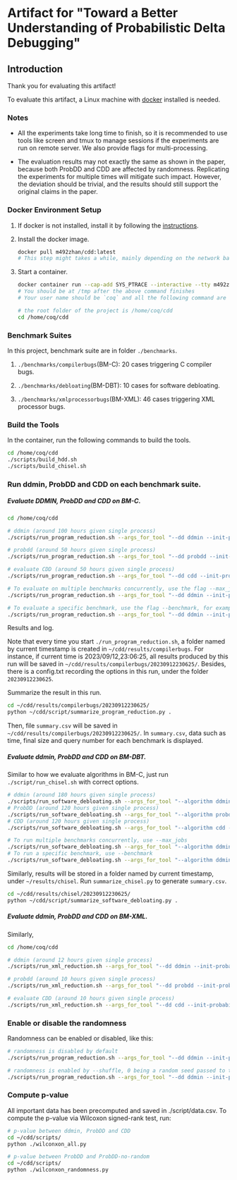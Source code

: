 # Artifact for "Toward a Better Understanding of Probabilistic Delta Debugging"

## Introduction

Thank you for evaluating this artifact!

To evaluate this artifact, a Linux machine with [docker](https://docs.docker.com/get-docker/) installed is needed.

### Notes

- All the experiments take long time to finish, so it is recommended to use tools like screen and tmux to manage sessions if the experiments are run on remote server. We also provide flags for multi-processing.

- The evaluation results may not exactly the same as shown in the paper, because both ProbDD and CDD are affected by randomness. Replicating the experiments for multiple times will mitigate such impact. However, the deviation should be trivial, and the results should still support the original claims in the paper.

### Docker Environment Setup

1. If docker is not installed, install it by following the [instructions](https://docs.docker.com/get-docker/).
2. Install the docker image.

   ```bash
   docker pull m492zhan/cdd:latest
   # This step might takes a while, mainly depending on the network bandwidth. It also takes up much disk space (nearly 80GB)
   ```

3. Start a container.

   ```bash
   docker container run --cap-add SYS_PTRACE --interactive --tty m492zhan/cdd:latest /bin/bash
   # You should be at /tmp after the above command finishes
   # Your user name should be `coq` and all the following command are executed in docker

   # the root folder of the project is /home/coq/cdd
   cd /home/coq/cdd
   ```

### Benchmark Suites

In this project,
benchmark suite are in folder `./benchmarks`.

1. `./benchmarks/compilerbugs`(BM-C): 20 cases triggering C compiler bugs.

2. `./benchmarks/debloating`(BM-DBT): 10 cases for software debloating.

3. `./benchmarks/xmlprocessorbugs`(BM-XML): 46 cases triggering XML processor bugs.

### Build the Tools

In the container, run the following commands to build the tools.

```bash
cd /home/coq/cdd
./scripts/build_hdd.sh
./scripts/build_chisel.sh
```

### Run ddmin, ProbDD and CDD on each benchmark suite.

##### Evaluate DDMIN, ProbDD and CDD on BM-C.

   ```bash
   cd /home/coq/cdd

   # ddmin (around 100 hours given single process)
   ./scripts/run_program_reduction.sh --args_for_tool "--dd ddmin --init-probability 0.1"

   # probdd (around 50 hours given single process)
   ./scripts/run_program_reduction.sh --args_for_tool "--dd probdd --init-probability 0.1"

   # evaluate CDD (around 50 hours given single process)
   ./scripts/run_program_reduction.sh --args_for_tool "--dd cdd --init-probability 0.1"

   # To evaluate on multiple benchmarks concurrently, use the flag --max_jobs, for example:
   ./scripts/run_program_reduction.sh --args_for_tool "--dd ddmin --init-probability 0.1" --max_jobs "8"

   # To evaluate a specific benchmark, use the flag --benchmark, for example:
   ./scripts/run_program_reduction.sh --args_for_tool "--dd ddmin --init-probability 0.1" --benchmark "clang-22382"
   ```

Results and log.

   Note that every time you start `./run_program_reduction.sh`, a folder named by current timestamp is created in
   `~/cdd/results/compilerbugs`.
   For instance, if current time is 2023/09/12,23:06:25, all results produced by this run will be saved in `~/cdd/results/compilerbugs/20230912230625/`. Besides, there is a config.txt recording the options in this run, under the folder `20230912230625`.

   Summarize the result in this run.

   ```bash
   cd ~/cdd/results/compilerbugs/20230912230625/
   python ~/cdd/script/summarize_program_reduction.py .
   ```

   Then, file `summary.csv` will be saved in `~/cdd/results/compilerbugs/20230912230625/`.
   In `summary.csv`, data such as time, final size and query number for each benchmark is displayed.

##### Evaluate ddmin, ProbDD and CDD on BM-DBT.

   Similar to how we evaluate algorithms in BM-C, just run `./script/run_chisel.sh` with correct options.

   ```bash
   # ddmin (around 180 hours given single process)
   ./scripts/run_software_debloating.sh --args_for_tool "--algorithm ddmin --init_probability 0.1"
   # ProbDD (around 120 hours given single process)
   ./scripts/run_software_debloating.sh --args_for_tool "--algorithm probdd --init_probability 0.1"
   # CDD (around 120 hours given single process)
   ./scripts/run_software_debloating.sh --args_for_tool "--algorithm cdd --init_probability 0.1"

   # To run multiple benchmarks concurrently, use --max_jobs
   ./scripts/run_software_debloating.sh --args_for_tool "--algorithm ddmin --init_probability 0.1" --max_jobs "8"
   # To run a specific benchmark, use --benchmark
   ./scripts/run_software_debloating.sh --args_for_tool "--algorithm ddmin --init_probability 0.1" --benchmark "mkdir-5.2.1"
   ```

   Similarly, results will be stored in a folder named by current timestamp, under `~/results/chisel`. Run `summarize_chisel.py` to generate `summary.csv`.

   ```bash
   cd ~/cdd/results/chisel/20230912230625/
   python ~/cdd/script/summarize_software_debloating.py .
   ```
   
##### Evaluate ddmin, ProbDD and CDD on BM-XML.

   Similarly, 
   
   ```bash
   cd /home/coq/cdd

   # ddmin (around 12 hours given single process)
   ./scripts/run_xml_reduction.sh --args_for_tool "--dd ddmin --init-probability 0.0025"

   # probdd (around 10 hours given single process)
   ./scripts/run_xml_reduction.sh --args_for_tool "--dd probdd --init-probability 0.0025"

   # evaluate CDD (around 10 hours given single process)
   ./scripts/run_xml_reduction.sh --args_for_tool "--dd cdd --init-probability 0.0025"

   ```

### Enable or disable the randomness
Randomness can be enabled or disabled, like this:

   ```bash
   # randomness is disabled by default
   ./scripts/run_program_reduction.sh --args_for_tool "--dd ddmin --init-probability 0.1"

   # randomness is enabled by --shuffle, 0 being a random seed passed to the random library.
   ./scripts/run_program_reduction.sh --args_for_tool "--dd ddmin --init-probability 0.1 --shuffle 0"
   ```

### Compute p-value
All important data has been precomputed and saved in ./script/data.csv. To compute the p-value via Wilcoxon signed-rank test, run:

   ```bash
   # p-value between ddmin, ProbDD and CDD
   cd ~/cdd/scripts/
   python ./wilconxon_all.py

   # p-value between ProbDD and ProbDD-no-random
   cd ~/cdd/scripts/
   python ./wilconxon_randomness.py
   ```
